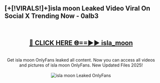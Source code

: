 <h2>[+[!VIRALS!]+]isla moon Leaked Video Viral On Social X Trending Now - 0alb3</h2>
<br>
<div align="center">
<h2><a href="https://libra.edu.pl?isla_moon" rel="nofollow">🔴 CLICK HERE 🌐==►► isla_moon</a></h2>
<br>
Get isla moon OnlyFans leaked all content. Now you can access all videos and pictures of isla moon OnlyFans. New Updated Files 2025!
<br>
<br>
<a href="https://libra.edu.pl?isla_moon" rel="nofollow" data-target="animated-image.originalLink"><img src="https://i.ibb.co.com/WyWwxjT/player-gif2.gif" alt="isla moon Leaked OnlyFans" style="max-width: 100%; display: inline-block;" data-target="animated-image.originalImage"></a>
</div>
<br>